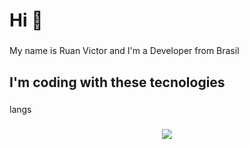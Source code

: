 <h1 align="left">Hi  👋</h1>

###

<p align="left">My name is Ruan Victor and I'm a  Developer from Brasil</p>

###

<h2 align="left">I'm coding with these tecnologies</h2>

###

<p align="left">langs</p>

###

<p align="center">
  <a href="https://skillicons.dev">
    <img src="https://skillicons.dev/icons?i=js,ts,nextjs,nestjs,react,html,css" />
  </a>
</p>

###
